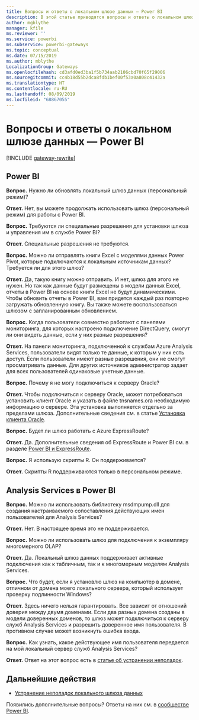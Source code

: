 ```yaml
---
title: Вопросы и ответы о локальном шлюзе данных — Power BI
description: В этой статье приводятся вопросы и ответы о локальном шлюзе данных для Power BI. В этой статье собраны все часто задаваемые вопросы о шлюзе, используемом в Power BI.
author: mgblythe
manager: kfile
ms.reviewer: ''
ms.service: powerbi
ms.subservice: powerbi-gateways
ms.topic: conceptual
ms.date: 07/15/2019
ms.author: mblythe
LocalizationGroup: Gateways
ms.openlocfilehash: cd3afd0ed3ba1f5b734aab2106cbd70f65f29006
ms.sourcegitcommit: cc4b18d55b2dca8fdb1bef00f53a0a808c41432a
ms.translationtype: HT
ms.contentlocale: ru-RU
ms.lasthandoff: 08/09/2019
ms.locfileid: "68867055"
---
```

# <a name="on-premises-data-gateway-faq---power-bi"></a>Вопросы и ответы о локальном шлюзе данных — Power BI

[!INCLUDE [gateway-rewrite](includes/gateway-rewrite.md)]

## <a name="power-bi"></a>Power BI

**Вопрос.** Нужно ли обновлять локальный шлюз данных (персональный режим)?

**Ответ.** Нет, вы можете продолжать использовать шлюз (персональный режим) для работы с Power BI.

**Вопрос.** Требуются ли специальные разрешения для установки шлюза и управления им в службе Power BI?

**Ответ.** Специальные разрешения не требуются.

**Вопрос.** Можно ли отправлять книги Excel с моделями данных Power Pivot, которые подключаются к локальным источникам данных? Требуется ли для этого шлюз? 

**Ответ.** Да, такую книгу можно отправить. И нет, шлюз для этого не нужен. Но так как данные будут размещены в модели данных Excel, отчеты в Power BI на основе книги Excel не будут динамическими. Чтобы обновить отчеты в Power BI, вам придется каждый раз повторно загружать обновленную книгу. Вы также можете воспользоваться шлюзом с запланированным обновлением.

**Вопрос.** Когда пользователи совместно работают с панелями мониторинга, для которых настроено подключение DirectQuery, смогут ли они видеть данные, если у них разные разрешения? 

**Ответ.** На панели мониторинга, подключенной к службам Azure Analysis Services, пользователи видят только те данные, к которым у них есть доступ. Если пользователи имеют разные разрешения, они не смогут просматривать данные. Для других источников администратор задает для всех пользователей одинаковые учетные данные.

**Вопрос.** Почему я не могу подключиться к серверу Oracle? 

**Ответ.** Чтобы подключиться к серверу Oracle, может потребоваться установить клиент Oracle и указать в файле tnsnames.ora необходимую информацию о сервере. Эта установка выполняется отдельно за пределами шлюза. Дополнительные сведения см. в статье [Установка клиента Oracle](service-gateway-onprem-manage-oracle.md#install-the-oracle-client).

**Вопрос.** Будет ли шлюз работать с Azure ExpressRoute? 

**Ответ.** Да. Дополнительные сведения об ExpressRoute и Power BI см. в разделе [Power BI и ExpressRoute](service-admin-power-bi-expressroute.md).

**Вопрос.** Я использую скрипты R. Он поддерживается?

**Ответ.** Скрипты R поддерживаются только в персональном режиме.

## <a name="analysis-services-in-power-bi"></a>Analysis Services в Power BI

**Вопрос.** Можно ли использовать библиотеку msdmpump.dll для создания настраиваемого сопоставления действующих имен пользователей для Analysis Services? 

**Ответ.** Нет. В настоящее время это не поддерживается.

**Вопрос.** Можно ли использовать шлюз для подключения к экземпляру многомерного OLAP? 

**Ответ.** Да. Локальный шлюз данных поддерживает активные подключения как к табличным, так и к многомерным моделям Analysis Services.

**Вопрос.** Что будет, если я установлю шлюз на компьютер в домене, отличном от домена моего локального сервера, который использует проверку подлинности Windows? 

**Ответ.** Здесь ничего нельзя гарантировать. Все зависит от отношений доверия между двумя доменами. Если два разных домена созданы в модели доверенных доменов, то шлюз может подключиться к серверу служб Analysis Services и разрешить доверенное имя пользователя. В противном случае может возникнуть ошибка входа.

**Вопрос.** Как узнать, какое действующее имя пользователя передается на мой локальный сервер служб Analysis Services? 

**Ответ.** Ответ на этот вопрос есть в [статье об устранении неполадок](service-gateway-onprem-tshoot.md).

## <a name="next-steps"></a>Дальнейшие действия

* [Устранение неполадок локального шлюза данных](/data-integration/gateway/service-gateway-tshoot)

Появились дополнительные вопросы? Ответы на них см. в [сообществе Power BI](http://community.powerbi.com/).

